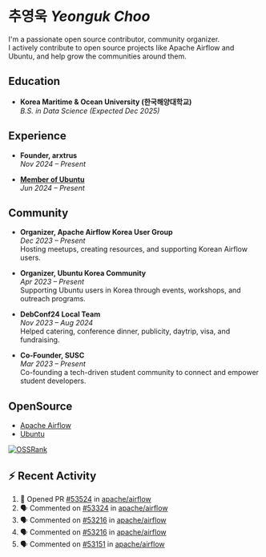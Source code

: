# 추영욱 *Yeonguk Choo*

I'm a passionate open source contributor, community organizer.  
I actively contribute to open source projects like Apache Airflow and Ubuntu, and help grow the communities around them.  

## Education

- **Korea Maritime & Ocean University (한국해양대학교)**  
  *B.S. in Data Science (Expected Dec 2025)*  

## Experience
- **Founder, arxtrus**  
  _Nov 2024 – Present_  

- **[Member of Ubuntu](https://launchpad.net/~ubuntumembers)**  
  _Jun 2024 – Present_  


## Community

- **Organizer, Apache Airflow Korea User Group**  
  _Dec 2023 – Present_  
  Hosting meetups, creating resources, and supporting Korean Airflow users.

- **Organizer, Ubuntu Korea Community**  
  _Apr 2023 – Present_  
  Supporting Ubuntu users in Korea through events, workshops, and outreach programs.

- **DebConf24 Local Team**  
  _Nov 2023 – Aug 2024_  
  Helped catering, conference dinner, publicity, daytrip, visa, and fundraising.

- **Co-Founder, SUSC**  
  _Mar 2023 – Present_  
  Co-founding a tech-driven student community to connect and empower student developers.

## OpenSource
- [Apache Airflow](https://github.com/apache/airflow/pulls?q=is%3Apr+author%3Achoo121600+)
- [Ubuntu](https://launchpad.net/~choo121600)

[![OSSRank](https://ossrank.com/widget/1003272)](https://ossrank.com/c/1003272-yeonguk)


## :zap: Recent Activity
<!--START_SECTION:activity-->
1. 💪 Opened PR [#53524](https://github.com/apache/airflow/pull/53524) in [apache/airflow](https://github.com/apache/airflow)
2. 🗣 Commented on [#53324](https://github.com/apache/airflow/issues/53324#issuecomment-3091933547) in [apache/airflow](https://github.com/apache/airflow)
3. 🗣 Commented on [#53216](https://github.com/apache/airflow/pull/53216#issuecomment-3091535822) in [apache/airflow](https://github.com/apache/airflow)
4. 🗣 Commented on [#53216](https://github.com/apache/airflow/pull/53216#issuecomment-3091517156) in [apache/airflow](https://github.com/apache/airflow)
5. 🗣 Commented on [#53151](https://github.com/apache/airflow/pull/53151#issuecomment-3080248863) in [apache/airflow](https://github.com/apache/airflow)
<!--END_SECTION:activity-->
